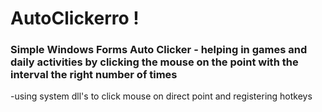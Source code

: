 # AutoClickerro !

### Simple Windows Forms Auto Clicker - helping in games and daily activities by clicking the mouse on the point with the interval the right number of times



-using system dll's to click mouse on direct point and registering hotkeys
